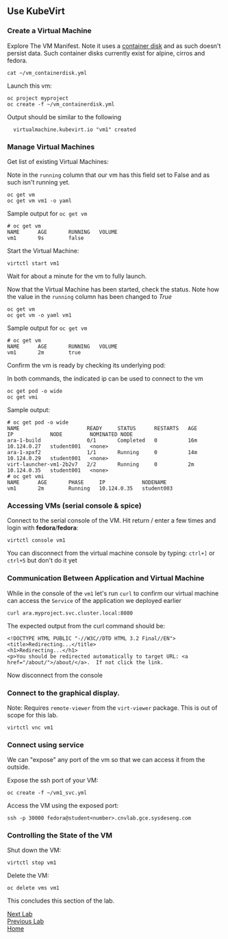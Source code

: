 ## Use KubeVirt

### Create a Virtual Machine

Explore The VM Manifest. Note it uses a [container disk](https://kubevirt.io/user-guide/docs/latest/creating-virtual-machines/disks-and-volumes.html#containerdisk) and as such doesn't persist data. Such container disks currently exist for alpine, cirros and fedora.

```
cat ~/vm_containerdisk.yml
```

Launch this vm:

```
oc project myproject
oc create -f ~/vm_containerdisk.yml
```

Output should be similar to the following

```
  virtualmachine.kubevirt.io "vm1" created
```

### Manage Virtual Machines

Get list of existing Virtual Machines:

Note in the `running` column that our vm has this field set to False and as such isn't running yet.

```
oc get vm
oc get vm vm1 -o yaml
```

Sample output for `oc get vm`

```
# oc get vm
NAME      AGE       RUNNING   VOLUME
vm1       9s        false   
```

Start the Virtual Machine:

```
virtctl start vm1
```

Wait for about a  minute for the vm to fully launch.

Now that the Virtual Machine has been started, check the status. Note how the value in the `running` column has been changed to *True*

```
oc get vm
oc get vm -o yaml vm1
```

Sample output for `oc get vm`

```
# oc get vm
NAME      AGE       RUNNING   VOLUME
vm1       2m        true    
```

Confirm the vm is ready by checking its underlying pod:

In both commands, the indicated ip can be used to connect to the vm

```
oc get pod -o wide
oc get vmi
```

Sample output:

```
# oc get pod -o wide
NAME                      READY     STATUS      RESTARTS   AGE       IP            NODE         NOMINATED NODE
ara-1-build               0/1       Completed   0          16m       10.124.0.27   student001   <none>
ara-1-xpxf2               1/1       Running     0          14m       10.124.0.29   student001   <none>
virt-launcher-vm1-2b2v7   2/2       Running     0          2m        10.124.0.35   student001   <none>
# oc get vmi
NAME      AGE       PHASE     IP            NODENAME
vm1       2m        Running   10.124.0.35   student003

```

### Accessing VMs (serial console & spice)

Connect to the serial console of the VM. Hit return / enter a few times and login with **fedora**/**fedora**:

```
virtctl console vm1
```

You can disconnect from the virtual machine console by typing: `ctrl+]` or `ctrl+5` but don't do it yet

### Communication Between Application and Virtual Machine

While in the console of the `vm1` let's run `curl` to confirm our virtual machine
can access the `Service` of the application we deployed earlier

```
curl ara.myproject.svc.cluster.local:8080
```

The expected output from the curl command should be:

```
<!DOCTYPE HTML PUBLIC "-//W3C//DTD HTML 3.2 Final//EN">
<title>Redirecting...</title>
<h1>Redirecting...</h1>
<p>You should be redirected automatically to target URL: <a href="/about/">/about/</a>.  If not click the link.
```

Now disconnect from the console

### Connect to the graphical display.

Note: Requires `remote-viewer` from the `virt-viewer` package. This is out of scope for this lab. 

```
virtctl vnc vm1
```

### Connect using service 

We can "expose" any port of the vm so that we can access it from the outside.

Expose the ssh port of your VM:

```
oc create -f ~/vm1_svc.yml
```

Access the VM using the exposed port:

```
ssh -p 30000 fedora@student<number>.cnvlab.gce.sysdeseng.com
```

### Controlling the State of the VM

Shut down the VM:

```
virtctl stop vm1
```

Delete the VM:

```
oc delete vms vm1
```

This concludes this section of the lab.

[Next Lab](../lab7/lab7.md)\
[Previous Lab](../lab5/lab5.md)\
[Home](../../README.md)
